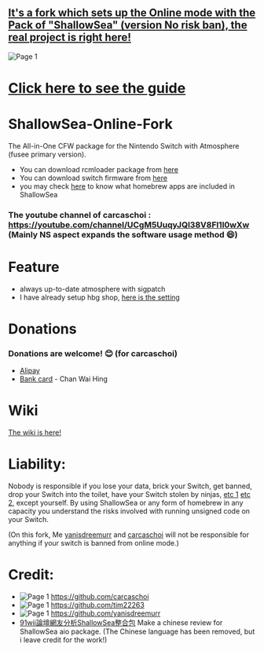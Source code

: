 ## [It's a fork which sets up the Online mode with the Pack of "ShallowSea" (version No risk ban), the real project is right here!](https://github.com/carcaschoi/ShallowSea)

![Page 1](https://user-images.githubusercontent.com/46537034/118379925-a9bc7700-b5de-11eb-8280-9dfe3264e450.jpg)

# [Click here to see the guide](https://github.com/yanisdreemurr/ShallowSea-Online-Fork/wiki/1.-User-Guide)
# ShallowSea-Online-Fork
The All-in-One CFW package for the Nintendo Switch with Atmosphere (fusee primary version).
* You can download rcmloader package from [here](https://github.com/carcaschoi/rcmloader-package)
* You can download switch firmware from [here](https://darthsternie.net/switch-firmwares/)
* you may check [here](https://github.com/yanisdreemurr/ShallowSea-Fork/wiki/ShallowSea-homebrew-app-includes) to know what homebrew apps are included in ShallowSea
### The youtube channel of carcaschoi : https://youtube.com/channel/UCgM5UuqyJQl38V8FI1l0wXw (Mainly NS aspect expands the software usage method 😄)
# Feature
* always up-to-date atmosphere with sigpatch
* I have already setup hbg shop, [here is the setting](https://github.com/yanisdreemurr/ShallowSea/blob/main/tinfoil%20shop%20setup)

# Donations
### Donations are welcome! 😊 (for carcaschoi)
* [Alipay](https://user-images.githubusercontent.com/64573431/114517581-0ee41c00-9c71-11eb-8230-d6b029fc9cc2.jpg)
* [Bank card](https://user-images.githubusercontent.com/64573431/114518848-5fa84480-9c72-11eb-95aa-7809a6e3332d.jpg) - Chan Wai Hing

# Wiki
[The wiki is here!](https://github.com/yanisdreemurr/ShallowSea-Fork/wiki)

# Liability:
Nobody is responsible if you lose your data, brick your Switch, get banned, drop your Switch into the toilet, have your Switch stolen by ninjas, [etc 1](https://www.youtube.com/watch?v=XnwvYiMK3ik) [etc 2](https://www.youtube.com/playlist?list=PLK6G4JP74vhF7UQwzdcXfG2eLclu-GcEc), except yourself. By using ShallowSea or any form of homebrew in any capacity you understand the risks involved with running unsigned code on your Switch.

(On this fork, Me [yanisdreemurr](https://github.com/yanisdreemurr) and [carcaschoi](https://github.com/carcaschoi) will not be responsible for anything if your switch is banned from online mode.)

# Credit:
* ![Page 1](https://user-images.githubusercontent.com/46537034/118380472-42082b00-b5e2-11eb-9e48-1f6333e47b54.jpg)
 https://github.com/carcaschoi
* ![Page 1](https://user-images.githubusercontent.com/46537034/118380577-1b96bf80-b5e3-11eb-8f87-27da6e755fac.jpg)
 https://github.com/tim22263
* ![Page 1](https://user-images.githubusercontent.com/46537034/118380351-5dbf0180-b5e1-11eb-9336-d0bb179455af.jpg)
 https://github.com/yanisdreemurr
* [91wii論壇網友分析ShallowSea整合包](https://www.91wii.com/thread-231061-1-1.html) Make a chinese review for ShallowSea aio package. (The Chinese language has been removed, but i leave  credit for the work!)
